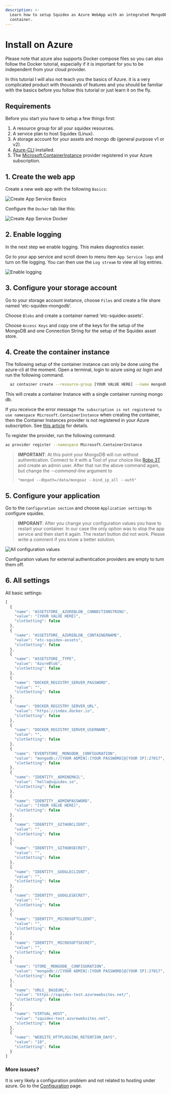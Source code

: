 ```yaml
---
description: >-
  Learn how to setup Squidex as Azure WebApp with an integrated MongoDB
  container.
---
```


# Install on Azure

Please note that azure also supports Docker compose files so you can also follow the Docker tutorial, especially if it is important for you to be independent from your cloud provider.

In this tutorial I will also not teach you the basics of Azure. it is a very complicated product with thousands of features and you should be familiar with the basics before you follow this tutorial or just learn it on the fly.

## Requirements

Before you start you have to setup a few things first:

1. A resource group for all your squidex resources.
2. A service plan to host Squidex (Linux).
3. A storage account for your assets and mongo db (general purpose v1 or v2).
4. [Azure-CLI](https://docs.microsoft.com/en-us/cli/azure/install-azure-cli?view=azure-cli-latest) installed.
5. The [Microsoft.ContainerInstance](https://azure.microsoft.com/en-gb/services/container-instances/) provider registered in your Azure subscription.

## 1. Create the web app

Create a new web app with the following `Basics`:

![Create App Service Basics](../../../.gitbook/assets/create-app-service-basics.png)

Configure the `Docker` tab like this:

![Create App Service Docker](../../../.gitbook/assets/create-app-service-docker.png)

## 2. Enable logging

In the next step we enable logging. This makes diagnostics easier.

Go to your app service and scroll down to menu item `App Service logs` and turn on file logging. You can then use the `Log stream` to view all log entries.

![Enable logging](../../../.gitbook/assets/logging.png)

## 3. Configure your storage account

Go to your storage account instance, choose `Files` and create a file share named 'etc-squidex-mongodb'.

Choose `Blobs` and create a container named 'etc-squidex-assets'.

Choose `Access Keys` and copy one of the keys for the setup of the MongoDB and one Connection String for the setup of the Squidex asset store.

## 4. Create the container instance

The following setup of the container instance can only be done using the azure-cli at the moment. Open a terminal, login to azure using _az login_ and run the following command.

```bash
  az container create --resource-group [YOUR VALUE HERE] --name mongodb --image mongo --azure-file-volume-account-name [YOUR VALUE HERE] --azure-file-volume-account-key "[YOUR VALUE HERE]" --azure-file-volume-share-name etc-squidex-mongodb --azure-file-volume-mount-path "/data/mongoaz" --ports 27017 --cpu 2 --ip-address public --memory 2 --os-type Linux --protocol TCP --command-line "mongod --dbpath=/data/mongoaz --bind_ip_all"
```

This will create a container Instance with a single container running mongo db.

If you receivce the error message `The subscription is not registered to use namespace Microsoft.ContainerInstance` when creating the container, then the Container Instances provider is not registered in your Azure subscription. See [this article](https://docs.microsoft.com/en-us/azure/azure-resource-manager/templates/error-register-resource-provider) for details.

To register the provider, run the following command:

```bash
az provider register --namespace Microsoft.ContainerInstance
```

> **IMPORTANT**: At this point your MongoDB will run without authentication. Connect to it with a Tool of your choice like [Robo 3T](https://robomongo.org) and create an admin user. After that run the above command again, but change the _--command-line_ argument to
>
> ```
> "mongod --dbpath=/data/mongoaz --bind_ip_all --auth"
> ```

## 5. Configure your application

Go to the `Configuration section` and choose `Application settings` to configure squidex.

> **IMPORANT**: After you change your configuration values you have to restart your container. In our case the only option was to stop the app service and then start it again. The restart button did not work. Please write a comment if you know a better solution.

![All configuration values](../../../.gitbook/assets/configuration.png)

Configuration values for external authentication providers are empty to turn them off.

## 6. All settings

All basic settings:

```javascript
[
  {
    "name": "ASSETSTORE__AZUREBLOB__CONNECTIONSTRING",
    "value": "[YOUR VALUE HERE]",
    "slotSetting": false
  },
  {
    "name": "ASSETSTORE__AZUREBLOB__CONTAINERNAME",
    "value": "etc-squidex-assets",
    "slotSetting": false
  },
  {
    "name": "ASSETSTORE__TYPE",
    "value": "AzureBlob",
    "slotSetting": false
  },
  {
    "name": "DOCKER_REGISTRY_SERVER_PASSWORD",
    "value": "",
    "slotSetting": false
  },
  {
    "name": "DOCKER_REGISTRY_SERVER_URL",
    "value": "https://index.docker.io",
    "slotSetting": false
  },
  {
    "name": "DOCKER_REGISTRY_SERVER_USERNAME",
    "value": "",
    "slotSetting": false
  },
  {
    "name": "EVENTSTORE__MONGODB__CONFIGURATION",
    "value": "mongodb://[YOUR ADMIN]:[YOUR PASSWORD]@[YOUR IP]:27017",
    "slotSetting": false
  },
  {
    "name": "IDENTITY__ADMINEMAIL",
    "value": "hello@squidex.io",
    "slotSetting": false
  },
  {
    "name": "IDENTITY__ADMINPASSWORD",
    "value": "[YOUR VALUE HERE]",
    "slotSetting": false
  },
  {
    "name": "IDENTITY__GITHUBCLIENT",
    "value": "",
    "slotSetting": false
  },
  {
    "name": "IDENTITY__GITHUBSECRET",
    "value": "",
    "slotSetting": false
  },
  {
    "name": "IDENTITY__GOOGLECLIENT",
    "value": "",
    "slotSetting": false
  },
  {
    "name": "IDENTITY__GOOGLESECRET",
    "value": "",
    "slotSetting": false
  },
  {
    "name": "IDENTITY__MICROSOFTCLIENT",
    "value": "",
    "slotSetting": false
  },
  {
    "name": "IDENTITY__MICROSOFTSECRET",
    "value": "",
    "slotSetting": false
  },
  {
    "name": "STORE__MONGODB__CONFIGURATION",
    "value": "mongodb://[YOUR ADMIN]:[YOUR PASSWORD]@[YOUR IP]:27017",
    "slotSetting": false
  },
  {
    "name": "URLS__BASEURL",
    "value": "https://squidex-test.azurewebsites.net/",
    "slotSetting": false
  },
  {
    "name": "VIRTUAL_HOST",
    "value": "squidex-test.azurewebsites.net",
    "slotSetting": false
  },
  {
    "name": "WEBSITE_HTTPLOGGING_RETENTION_DAYS",
    "value": "10",
    "slotSetting": false
  }
]
```

### More issues?

It is very likely a configuration problem and not related to hosting under azure. Go to the [Configuration](../configuration.md) page.
